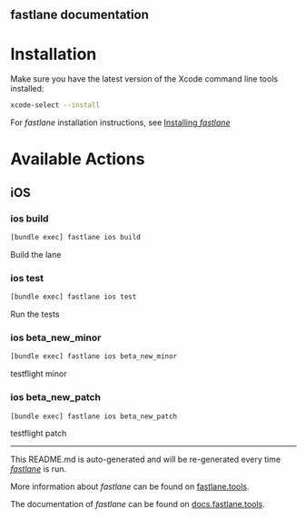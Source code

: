 fastlane documentation
----

# Installation

Make sure you have the latest version of the Xcode command line tools installed:

```sh
xcode-select --install
```

For _fastlane_ installation instructions, see [Installing _fastlane_](https://docs.fastlane.tools/#installing-fastlane)

# Available Actions

## iOS

### ios build

```sh
[bundle exec] fastlane ios build
```

Build the lane

### ios test

```sh
[bundle exec] fastlane ios test
```

Run the tests

### ios beta_new_minor

```sh
[bundle exec] fastlane ios beta_new_minor
```

testflight minor

### ios beta_new_patch

```sh
[bundle exec] fastlane ios beta_new_patch
```

testflight patch

----

This README.md is auto-generated and will be re-generated every time [_fastlane_](https://fastlane.tools) is run.

More information about _fastlane_ can be found on [fastlane.tools](https://fastlane.tools).

The documentation of _fastlane_ can be found on [docs.fastlane.tools](https://docs.fastlane.tools).
